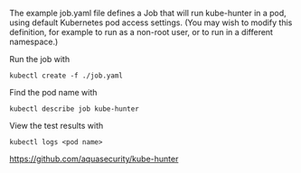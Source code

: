 The example job.yaml file defines a Job that will run kube-hunter in a pod, using default Kubernetes pod access settings. (You may wish to modify this definition, for example to run as a non-root user, or to run in a different namespace.)

Run the job with 
```
kubectl create -f ./job.yaml
```

Find the pod name with 
```
kubectl describe job kube-hunter
```
View the test results with 

```
kubectl logs <pod name>
```

https://github.com/aquasecurity/kube-hunter

